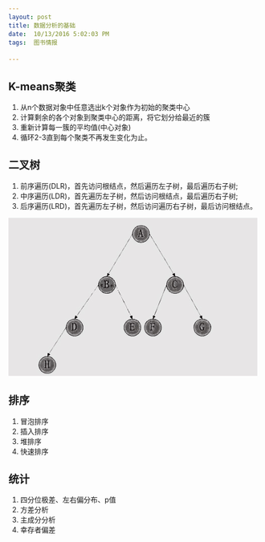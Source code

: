 ```yaml
---
layout: post
title: 数据分析的基础
date:  10/13/2016 5:02:03 PM 
tags:  图书情报

---
```


## K-means聚类

1. 从n个数据对象中任意选出k个对象作为初始的聚类中心
2. 计算剩余的各个对象到聚类中心的距离，将它划分给最近的簇
3. 重新计算每一簇的平均值(中心对象)
4. 循环2-3直到每个聚类不再发生变化为止。

## 二叉树

1. 前序遍历(DLR)，首先访问根结点，然后遍历左子树，最后遍历右子树;
2. 中序遍历(LDR)，首先遍历左子树，然后访问根结点，最后遍历右子树;
3. 后序遍历(LRD)，首先遍历左子树，然后访问遍历右子树，最后访问根结点。
<p><img src="/images/2cha.jpg"                                     small="0" /><br /></p>

## 排序

1. 冒泡排序
2. 插入排序
3. 堆排序
4. 快速排序

## 统计

1. 四分位极差、左右偏分布、p值
2. 方差分析
3. 主成分分析
4. 幸存者偏差

